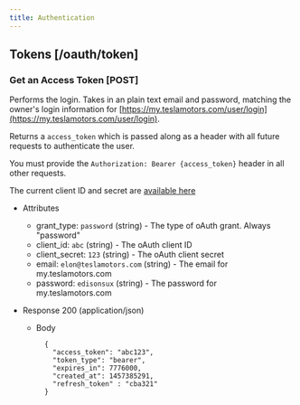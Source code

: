 ```yaml
---
title: Authentication
---
```


## Tokens [/oauth/token]

### Get an Access Token [POST]
Performs the login. Takes in an plain text email and password, matching the owner's login information for [https://my.teslamotors.com/user/login](https://my.teslamotors.com/user/login).

Returns a `access_token` which is passed along as a header with all future requests to authenticate the user.

You must provide the `Authorization: Bearer {access_token}` header in all other requests.

The current client ID and secret are [available here](http://pastebin.com/fX6ejAHd)

+ Attributes
    + grant_type: `password` (string) - The type of oAuth grant. Always "password"
    + client_id: `abc` (string) - The oAuth client ID
    + client_secret: `123` (string) - The oAuth client secret
    + email: `elon@teslamotors.com` (string) - The email for my.teslamotors.com
    + password: `edisonsux` (string) - The password for my.teslamotors.com

+ Response 200 (application/json)
    + Body

            {
              "access_token": "abc123",
              "token_type": "bearer",
              "expires_in": 7776000,
              "created_at": 1457385291,
              "refresh_token" : "cba321"
            }
